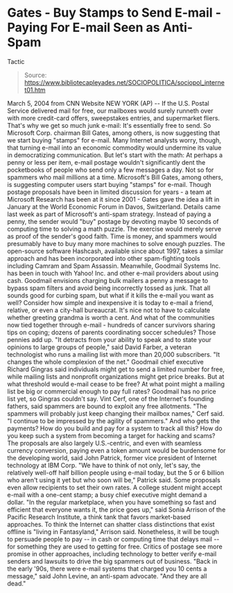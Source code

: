 # Gates - Buy Stamps to Send E-mail - Paying For E-mail Seen as Anti-Spam 
Tactic

> Source: https://www.bibliotecapleyades.net/SOCIOPOLITICA/sociopol_internet01.htm

March 5, 2004
from
CNN
Website
NEW YORK (AP)
-- If the U.S. Postal Service delivered mail for
free, our mailboxes would surely runneth over with more credit-card offers,
sweepstakes entries, and supermarket fliers. That's why we get so much junk
e-mail: It's essentially free to send. So Microsoft Corp. chairman Bill
Gates, among others, is now suggesting that we start buying "stamps" for
e-mail.
Many Internet analysts worry, though, that turning e-mail into an economic
commodity would undermine its value in democratizing communication. But
let's start with the math: At perhaps a penny or less per item, e-mail
postage wouldn't significantly dent the pocketbooks of people who send only
a few messages a day.
Not so for spammers who mail millions at a time.
Microsoft's Bill Gates, among
others,
is suggesting computer users
start buying "stamps" for e-mail.
Though postage proposals have been in limited
discussion for years - a team at Microsoft Research has been at it
since 2001 - Gates gave the idea a lift in January at the World Economic
Forum in Davos, Switzerland. Details came last week as part of
Microsoft's anti-spam strategy. Instead of paying a penny, the sender would
"buy" postage by devoting maybe 10 seconds of computing time to solving a
math puzzle. The exercise would merely serve as proof of the sender's good
faith.
Time is money, and spammers would presumably have to buy many more machines
to solve enough puzzles. The open-source software Hashcash, available
since about 1997, takes a similar approach and has been incorporated into
other spam-fighting tools including Camram and Spam Assassin.
Meanwhile, Goodmail Systems Inc. has been in touch with Yahoo! Inc.
and other e-mail providers about using cash. Goodmail envisions
charging bulk mailers a penny a message to bypass spam filters and avoid
being incorrectly tossed as junk. That all sounds good for curbing spam, but
what if it kills the e-mail you want as well?
Consider how simple and inexpensive it is today to e-mail a friend,
relative, or even a city-hall bureaucrat. It's nice not to have to calculate
whether greeting grandma is worth a cent. And what of the communities now
tied together through e-mail - hundreds of cancer survivors sharing tips on
coping; dozens of parents coordinating soccer schedules?
Those pennies add up.
"It detracts from your ability to speak and
to state your opinions to large groups of people," said David Farber, a
veteran technologist who runs a mailing list with more than 20,000
subscribers. "It changes the whole complexion of the net."
Goodmail chief executive Richard
Gingras said individuals might get to send a limited number for free,
while mailing lists and nonprofit organizations might get price breaks.
But at what threshold would e-mail cease to be free? At what point might a
mailing list be big or commercial enough to pay full rates? Goodmail
has no price list yet, so Gingras couldn't say.
Vint Cerf, one of the Internet's founding
fathers, said spammers are bound to exploit any free allotments.
"The spammers will probably just keep
changing their mailbox names," Cerf said. "I continue to be impressed by
the agility of spammers."
And who gets the payments? How do you build and
pay for a system to track all this? How do you keep such a system from
becoming a target for hacking and scams?
The proposals are also largely U.S.-centric, and even with seamless currency
conversion, paying even a token amount would be burdensome for the
developing world, said John Patrick, former vice president of Internet
technology at IBM Corp.
"We have to think of not only, let's say,
the relatively well-off half billion people using e-mail today, but the
5 or 6 billion who aren't using it yet but who soon will be," Patrick
said.
Some proposals even allow recipients to set
their own rates. A college student might accept e-mail with a one-cent
stamp; a busy chief executive might demand a dollar.
"In the regular marketplace, when you have
something so fast and efficient that everyone wants it, the price goes
up," said Sonia Arrison of the Pacific Research Institute, a think tank
that favors market-based approaches.
To think the Internet can shatter class
distinctions that exist offline is "living in Fantasyland," Arrison said.
Nonetheless, it will be tough to persuade people to pay -- in cash or
computing time that delays mail -- for something they are used to getting
for free.
Critics of postage see more promise in other approaches, including
technology to better verify e-mail senders and lawsuits to drive the big
spammers out of business.
"Back in the early '90s, there were e-mail
systems that charged you 10 cents a message," said John Levine, an
anti-spam advocate. "And they are all dead."
